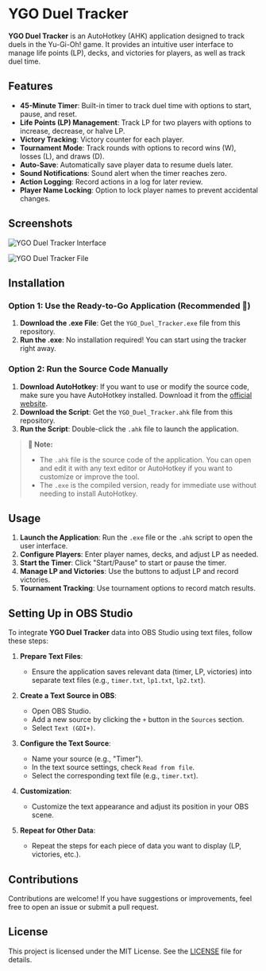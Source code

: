 # YGO Duel Tracker

**YGO Duel Tracker** is an AutoHotkey (AHK) application designed to track duels in the Yu-Gi-Oh! game. It provides an intuitive user interface to manage life points (LP), decks, and victories for players, as well as track duel time.

## Features

- **45-Minute Timer**: Built-in timer to track duel time with options to start, pause, and reset.
- **Life Points (LP) Management**: Track LP for two players with options to increase, decrease, or halve LP.
- **Victory Tracking**: Victory counter for each player.
- **Tournament Mode**: Track rounds with options to record wins (W), losses (L), and draws (D).
- **Auto-Save**: Automatically save player data to resume duels later.
- **Sound Notifications**: Sound alert when the timer reaches zero.
- **Action Logging**: Record actions in a log for later review.
- **Player Name Locking**: Option to lock player names to prevent accidental changes.

## Screenshots

![YGO Duel Tracker Interface](https://github.com/user-attachments/assets/0abc0984-ebb9-4cdb-9d77-bfc974a38d09)

![YGO Duel Tracker File](https://github.com/user-attachments/assets/0c44077f-cbbb-4743-9c49-ae56f84756a2)

## Installation

### Option 1: Use the Ready-to-Go Application (Recommended 🚀)

1. **Download the .exe File**: Get the `YGO_Duel_Tracker.exe` file from this repository.
2. **Run the .exe**: No installation required! You can start using the tracker right away.

### Option 2: Run the Source Code Manually

1. **Download AutoHotkey**: If you want to use or modify the source code, make sure you have AutoHotkey installed. Download it from the [official website](https://www.autohotkey.com/).
2. **Download the Script**: Get the `YGO_Duel_Tracker.ahk` file from this repository.
3. **Run the Script**: Double-click the `.ahk` file to launch the application.

> **📝 Note:**
> - The `.ahk` file is the source code of the application. You can open and edit it with any text editor or AutoHotkey if you want to customize or improve the tool.
> - The `.exe` is the compiled version, ready for immediate use without needing to install AutoHotkey.

## Usage

1. **Launch the Application**: Run the `.exe` file or the `.ahk` script to open the user interface.
2. **Configure Players**: Enter player names, decks, and adjust LP as needed.
3. **Start the Timer**: Click "Start/Pause" to start or pause the timer.
4. **Manage LP and Victories**: Use the buttons to adjust LP and record victories.
5. **Tournament Tracking**: Use tournament options to record match results.

## Setting Up in OBS Studio

To integrate **YGO Duel Tracker** data into OBS Studio using text files, follow these steps:

1. **Prepare Text Files**:
   - Ensure the application saves relevant data (timer, LP, victories) into separate text files (e.g., `timer.txt`, `lp1.txt`, `lp2.txt`).

2. **Create a Text Source in OBS**:
   - Open OBS Studio.
   - Add a new source by clicking the `+` button in the `Sources` section.
   - Select `Text (GDI+)`.

3. **Configure the Text Source**:
   - Name your source (e.g., "Timer").
   - In the text source settings, check `Read from file`.
   - Select the corresponding text file (e.g., `timer.txt`).

4. **Customization**:
   - Customize the text appearance and adjust its position in your OBS scene.

5. **Repeat for Other Data**:
   - Repeat the steps for each piece of data you want to display (LP, victories, etc.).

## Contributions

Contributions are welcome! If you have suggestions or improvements, feel free to open an issue or submit a pull request.

## License

This project is licensed under the MIT License. See the [LICENSE](LICENSE) file for details.
